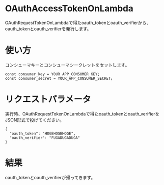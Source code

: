 # OAuthAccessTokenOnLambda

OAuthRequestTokenOnLambdaで得たoauth_tokenとoauth_verifierから、oauth_tokenとoauth_verifierを発行します。

# 使い方
コンシューマキーとコンシューマシークレットをセットします。

```
const consumer_key = YOUR_APP_CONSUMER_KEY;
const consumer_secret = YOUR_APP_CONSUMER_SECRET;
```

# リクエストパラメータ

実行時、OAuthRequestTokenOnLambdaで得たoauth_tokenとoauth_verifierをJSON形式で投げてください。
```
{
  "oauth_token": "HOGEHOGEHOGE",
  "oauth_verifier": "FUGADUGADUGA"
}
```

# 結果
oauth_tokenとoauth_verifierが帰ってきます。
